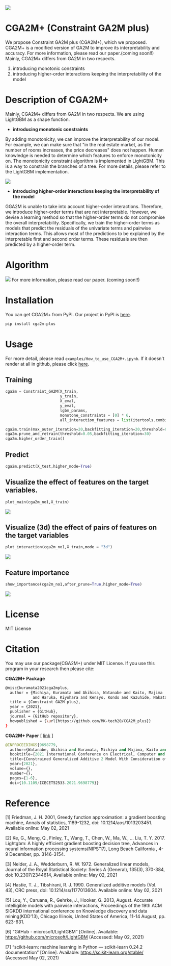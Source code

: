 ![](https://raw.githubusercontent.com/MK-tech20/CGA2M_plus/main/images/cga2m_plus%2B.png) 
# CGA2M+ (Constraint GA2M plus)
We propose Constraint GA2M plus (CGA2M+), which we proposed. CGA2M+ is a modified version of GA2M to improve its interpretability and accuracy.
For more information, please read our paper.(coming soon!!) 
Mainly, CGA2M+ differs from GA2M in two respects.
1. introducing monotonic constraints
2. introducing higher-order interactions keeping the interpretability of the model
# Description of CGA2M+
Mainly, CGA2M+ differs from GA2M in two respects. We are using LightGBM as a shape function.

- **introducing monotonic constraints**  

By adding monotonicity, we can improve the interpretability of our model. For example, we can make sure that "in the real estate market, as the number of rooms increases, the price decreases" does not happen. Human knowledge is needed to determine which features to enforce monotonicity on. The monotonicity constraint algorithm is implemented in LightGBM. This is a way to constrain the branches of a tree. For more details, please refer to the LightGBM implementation.

![](https://raw.githubusercontent.com/MK-tech20/CGA2M_plus/main/images/constraint.png)   

- **introducing higher-order interactions keeping the interpretability of the model**  

GGA2M is unable to take into account higher-order interactions. Therefore, we introduce higher-order terms that are not interpretable. However, we devise a learning method so that the higher-order terms do not compromise the overall interpretability. Specifically, we train the higher-order terms as models that predict the residuals of the univariate terms and pairwise interaction terms. This allows most of the predictions to be explained by the interpretable first and second order terms. These residuals are then predicted by a higher-order term.

# Algorithm  
![](https://raw.githubusercontent.com/MK-tech20/CGA2M_plus/main/images/algorithm.png)
For more information, please read our paper. (coming soon!!) 
# Installation
You can get CGA2M+ from PyPI. Our project in PyPI is [here](https://pypi.org/project/cga2m-plus/).
```bash
pip install cga2m-plus
```

# Usage
For more detail, please read `examples/How_to_use_CGA2M+.ipynb`.
If it doesn't render at all in github, please click [here](https://kokes.github.io/nbviewer.js/viewer.html#aHR0cHM6Ly9naXRodWIuY29tL01LLXRlY2gyMC9DR0EyTV9wbHVzL2Jsb2IvbWFpbi9leGFtcGxlcy9Ib3dfdG9fdXNlX0NHQTJNJTJCLmlweW5i).
## Training

```python
cga2m = Constraint_GA2M(X_train,
                        y_train,
                        X_eval,
                        y_eval,
                        lgbm_params,
                        monotone_constraints = [0] * 6,
                        all_interaction_features = list(itertools.combinations(range(X_test.shape[1]), 2)))

cga2m.train(max_outer_iteration=20,backfitting_iteration=20,threshold=0.05)
cga2m.prune_and_retrain(threshold=0.05,backfitting_iteration=30)
cga2m.higher_order_train()
```
## Predict
```python
cga2m.predict(X_test,higher_mode=True)
```

## Visualize the effect of features on the target variables.
```python
plot_main(cga2m_no1,X_train)
```
![](https://raw.githubusercontent.com/MK-tech20/CGA2M_plus/main/images/plot_main.png) 

## Visualize (3d) the effect of pairs of features on the target variables
```python
plot_interaction(cga2m_no1,X_train,mode = "3d")
```
![](https://raw.githubusercontent.com/MK-tech20/CGA2M_plus/main/images/plot_pairs.png) 
## Feature importance
```python
show_importance(cga2m_no1,after_prune=True,higher_mode=True)
```
![](https://raw.githubusercontent.com/MK-tech20/CGA2M_plus/main/images/feature_importance.png) 
# License
MIT License
# Citation
You may use our package(CGA2M+) under MIT License. 
If you use this program in your research then please cite:

**CGA2M+ Package**  
```bash
@misc{kuramata2021cga2mplus,
  author = {Michiya, Kuramata and Akihisa, Watanabe and Kaito, Majima 
            and Haruka, Kiyohara and Kensyo, Kondo and Kazuhide, Nakata},
  title = {Constraint GA2M plus},
  year = {2021},
  publisher = {GitHub},
  journal = {GitHub repository},
  howpublished = {\url{https://github.com/MK-tech20/CGA2M_plus}}
}
```

**CGA2M+ Paper** [ [link](https://ieeexplore.ieee.org/document/9698779) ]  
```python
@INPROCEEDINGS{9698779,
  author={Watanabe, Akihisa and Kuramata, Michiya and Majima, Kaito and Kiyohara, Haruka and Kensho, Kondo and Nakata, Kazuhide},
  booktitle={2021 International Conference on Electrical, Computer and Energy Technologies (ICECET)}, 
  title={Constrained Generalized Additive 2 Model With Consideration of High-Order Interactions}, 
  year={2021},
  volume={},
  number={},
  pages={1-6},
  doi={10.1109/ICECET52533.2021.9698779}}
```

# Reference
[1] Friedman, J. H. 2001, Greedy function approximation: a gradient boosting machine, Annals of statistics, 1189-1232, doi: 10.1214/aos/1013203451. Available online: May 02, 2021

[2] Ke, G., Meng, Q., Finley, T., Wang, T., Chen, W., Ma, W., ... Liu, T. Y. 2017. Lightgbm: A highly efficient gradient boosting decision tree, Advances in neural information processing systems(NIPS’17), Long Beach California , 4-9 December, pp. 3146-3154.

[3] Nelder, J. A., Wedderburn, R. W. 1972. Generalized linear models, Journal of the Royal Statistical Society: Series A (General), 135(3), 370-384, doi: 10.2307/2344614, Available online: May 02, 2021

[4] Hastie, T. J., Tibshirani, R. J. 1990. Generalized additive models (Vol. 43), CRC press, doi: 10.1214/ss/1177013604. Available online: May 02, 2021

[5] Lou, Y., Caruana, R., Gehrke, J., Hooker, G. 2013, August. Accurate intelligible models with pairwise interactions, Proceedings of the 19th ACM SIGKDD international conference on Knowledge discovery and data mining(KDD’13), Chicago Illinois, United States of America, 11-14 August, pp. 623-631.

[6] “GitHub - microsoft/LightGBM” [Online]. Available: https://github.com/microsoft/LightGBM (Accessed: May 02, 2021)

[7] “scikit-learn: machine learning in Python — scikit-learn 0.24.2 documentation” [Online]. Available: https://scikit-learn.org/stable/ (Accessed May 02, 2021)
